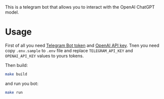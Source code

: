 This is a telegram bot that allows you to interact with the OpenAI ChatGPT model.

# Usage

First of all you need [Telegram Bot token](https://core.telegram.org/bots#6-botfather) and [OpenAI API key](https://beta.openai.com/account/api-keys).
Tnen you need copy `.env.sample` to `.env` file and replace `TELEGRAM_API_KEY` and `OPENAI_API_KEY` values to yours tokens.

Then build:

```sh
make build
```

and run you bot:

```sh
make run
```

